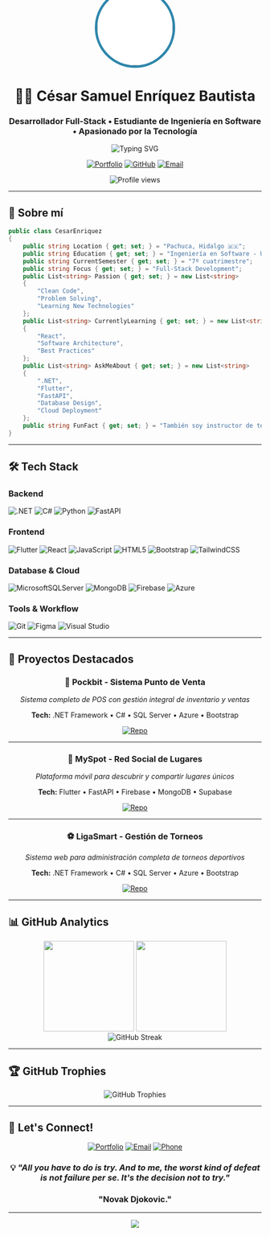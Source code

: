 <div align="center">


<!-- Profile Picture -->
<img src="https://ftauvekkhkutiruepfkw.supabase.co/storage/v1/object/sign/myspot/Sam/memoji.webp?token=eyJraWQiOiJzdG9yYWdlLXVybC1zaWduaW5nLWtleV85Nzg3ZjIzYS1jY2MwLTRkOTktOWM5Ni1hOTU3ZWI1YjA2OTUiLCJhbGciOiJIUzI1NiJ9.eyJ1cmwiOiJteXNwb3QvU2FtL21lbW9qaS53ZWJwIiwiaWF0IjoxNzU0MzUyNjQxLCJleHAiOjIwNjk3MTI2NDF9.jaoXmUwRz3zcYU-hKA673AvQqUiqSjvbIiLVkm1cPWc" width="150" height="150" style="border-radius: 50%; border: 5px solid #2E86AB; margin-top: -75px; background: white;" alt="César Enríquez"/>

# 👨‍💻 **César Samuel Enríquez Bautista**
### Desarrollador Full-Stack • Estudiante de Ingeniería en Software • Apasionado por la Tecnología

<img src="https://readme-typing-svg.herokuapp.com?font=Fira+Code&pause=1000&color=2E86AB&center=true&vCenter=true&width=435&lines=Full-Stack+Developer;.NET+%7C+Flutter+%7C+Python;Always+learning+new+technologies;Building+solutions+that+matter" alt="Typing SVG" />

[![Portfolio](https://img.shields.io/badge/Portfolio-FF5722?style=for-the-badge&logo=todoist&logoColor=white)](https://cesars39.github.io/portfolio)
[![GitHub](https://img.shields.io/badge/GitHub-100000?style=for-the-badge&logo=github&logoColor=white)](https://github.com/CesarS39)
[![Email](https://img.shields.io/badge/Email-D14836?style=for-the-badge&logo=gmail&logoColor=white)](mailto:cesarsamuel37@gmail.com)

<img src="https://komarev.com/ghpvc/?username=CesarS39&label=Profile%20views&color=0e75b6&style=flat" alt="Profile views" />

</div>

---

## 🚀 Sobre mí

```csharp
public class CesarEnriquez 
{
    public string Location { get; set; } = "Pachuca, Hidalgo 🇲🇽";
    public string Education { get; set; } = "Ingeniería en Software - Universidad Politécnica de Pachuca";
    public string CurrentSemester { get; set; } = "7º cuatrimestre";
    public string Focus { get; set; } = "Full-Stack Development";
    public List<string> Passion { get; set; } = new List<string> 
    { 
        "Clean Code", 
        "Problem Solving", 
        "Learning New Technologies" 
    };
    public List<string> CurrentlyLearning { get; set; } = new List<string> 
    { 
        "React", 
        "Software Architecture", 
        "Best Practices" 
    };
    public List<string> AskMeAbout { get; set; } = new List<string> 
    { 
        ".NET", 
        "Flutter", 
        "FastAPI", 
        "Database Design", 
        "Cloud Deployment" 
    };
    public string FunFact { get; set; } = "También soy instructor de tenis 🎾";
}
```

---

## 🛠️ Tech Stack

### **Backend**
![.NET](https://img.shields.io/badge/.NET-5C2D91?style=for-the-badge&logo=.net&logoColor=white)
![C#](https://img.shields.io/badge/c%23-%23239120.svg?style=for-the-badge&logo=c-sharp&logoColor=white)
![Python](https://img.shields.io/badge/python-3670A0?style=for-the-badge&logo=python&logoColor=ffdd54)
![FastAPI](https://img.shields.io/badge/FastAPI-005571?style=for-the-badge&logo=fastapi)

### **Frontend**
![Flutter](https://img.shields.io/badge/Flutter-%2302569B.svg?style=for-the-badge&logo=Flutter&logoColor=white)
![React](https://img.shields.io/badge/react-%2320232a.svg?style=for-the-badge&logo=react&logoColor=%2361DAFB)
![JavaScript](https://img.shields.io/badge/javascript-%23323330.svg?style=for-the-badge&logo=javascript&logoColor=%23F7DF1E)
![HTML5](https://img.shields.io/badge/html5-%23E34F26.svg?style=for-the-badge&logo=html5&logoColor=white)
![Bootstrap](https://img.shields.io/badge/bootstrap-%23563D7C.svg?style=for-the-badge&logo=bootstrap&logoColor=white)
![TailwindCSS](https://img.shields.io/badge/tailwindcss-%2338B2AC.svg?style=for-the-badge&logo=tailwind-css&logoColor=white)

### **Database & Cloud**
![MicrosoftSQLServer](https://img.shields.io/badge/Microsoft%20SQL%20Server-CC2927?style=for-the-badge&logo=microsoft%20sql%20server&logoColor=white)
![MongoDB](https://img.shields.io/badge/MongoDB-%234ea94b.svg?style=for-the-badge&logo=mongodb&logoColor=white)
![Firebase](https://img.shields.io/badge/firebase-%23039BE5.svg?style=for-the-badge&logo=firebase)
![Azure](https://img.shields.io/badge/azure-%230072C6.svg?style=for-the-badge&logo=microsoftazure&logoColor=white)

### **Tools & Workflow**
![Git](https://img.shields.io/badge/git-%23F05033.svg?style=for-the-badge&logo=git&logoColor=white)
![Figma](https://img.shields.io/badge/figma-%23F24E1E.svg?style=for-the-badge&logo=figma&logoColor=white)
![Visual Studio](https://img.shields.io/badge/Visual%20Studio-5C2D91.svg?style=for-the-badge&logo=visual-studio&logoColor=white)

---

## 🎯 Proyectos Destacados

<div align="center">

### 🛒 **Pockbit - Sistema Punto de Venta**
*Sistema completo de POS con gestión integral de inventario y ventas*

**Tech:** .NET Framework • C# • SQL Server • Azure • Bootstrap

[![Repo](https://img.shields.io/badge/Ver_Código-181717?style=for-the-badge&logo=github&logoColor=white)](https://github.com/CesarS39/Pockbit_v2)

---

### 📱 **MySpot - Red Social de Lugares**
*Plataforma móvil para descubrir y compartir lugares únicos*

**Tech:** Flutter • FastAPI • Firebase • MongoDB • Supabase

[![Repo](https://img.shields.io/badge/Ver_Código-181717?style=for-the-badge&logo=github&logoColor=white)](https://github.com/CesarS39/MySpot_App)

---

### ⚽ **LigaSmart - Gestión de Torneos**
*Sistema web para administración completa de torneos deportivos*

**Tech:** .NET Framework • C# • SQL Server • Azure • Bootstrap

[![Repo](https://img.shields.io/badge/Ver_Código-181717?style=for-the-badge&logo=github&logoColor=white)](https://github.com/Voxewl/GestorDeTorneos)

</div>

---

## 📊 GitHub Analytics

<div align="center">
  <img height="180em" src="https://github-readme-stats-sigma-five.vercel.app/api?username=CesarS39&show_icons=true&theme=tokyonight&include_all_commits=true&count_private=true&hide_border=true"/>
  <img height="180em" src="https://github-readme-stats-sigma-five.vercel.app/api/top-langs/?username=CesarS39&layout=compact&langs_count=8&theme=tokyonight&hide_border=true"/>
</div>

<div align="center">
  <img src="https://github-readme-streak-stats.herokuapp.com/?user=CesarS39&theme=tokyonight&hide_border=true" alt="GitHub Streak"/>
</div>

---

## 🏆 GitHub Trophies

<div align="center">
  <img src="https://github-profile-trophy.vercel.app/?username=CesarS39&theme=tokyonight&no-frame=true&column=7" alt="GitHub Trophies"/>
</div>

---

## 🤝 Let's Connect!

<div align="center">

[![Portfolio](https://img.shields.io/badge/🌐_Portfolio-FF5722?style=for-the-badge&logoColor=white)](https://cesars39.github.io/portfolio)
[![Email](https://img.shields.io/badge/📧_Email-D14836?style=for-the-badge&logoColor=white)](mailto:cesarsamuel37@gmail.com)
[![Phone](https://img.shields.io/badge/📱_+52_771_410_8656-25D366?style=for-the-badge&logoColor=white)](tel:+527714108656)

### 💡 *"All you have to do is try. And to me, the worst kind of defeat is not failure per se. It's the decision not to try."*
### "Novak Djokovic."

</div>

---

<div align="center">
  <img src="https://capsule-render.vercel.app/api?type=waving&color=gradient&height=100&section=footer"/>
</div>

